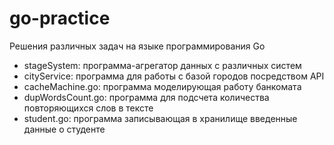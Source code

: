 # go-practice
Решения различных задач на языке программирования Go
- stageSystem: программа-агрегатор данных с различных систем
- cityService: программа для работы с базой городов посредством API
- cacheMachine.go: программа моделирующая работу банкомата
- dupWordsCount.go: программа для подсчета количества повторяющихся слов в тексте 
- student.go: программа записывающая в хранилище введенные данные о студенте

